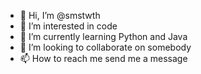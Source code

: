 - 👋 Hi, I’m @smstwth
- 👀 I’m interested in code
- 🌱 I’m currently learning Python and Java
- 💞️ I’m looking to collaborate on somebody
- 📫 How to reach me send me a message

<!---
smstwth/smstwth is a ✨ special ✨ repository because its `README.md` (this file) appears on your GitHub profile.
You can click the Preview link to take a look at your changes.
--->
